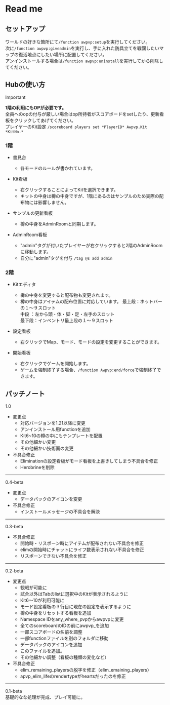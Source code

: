 # Read me

## セットアップ

ワールドの好きな箇所にて`/function awpvp:setup`を実行してください。  
次に`/function awpvp:giveadmin`を実行し、手に入れた防具立てを戦闘したいマップの復活地点にしたい場所に配置してください。  
アンインストールする場合は`/function awpvp:uninstall`を実行してから削除してください。

## Hubの使い方

> [!IMPORTANT]
> __1階の利用にもOPが必要です。__  
> 全員へのopの付与が厳しい場合はop所持者がスコアボードをsetしたり、更新看板をクリックしてあげてください。  
> プレイヤーのKit設定 `/scoreboard players set *PlayerID* Awpvp.Kit *KitNo.*`  

### 1階  

- 書見台
  - 各モードのルールが書かれています。

- Kit看板
  - 右クリックすることによってKitを選択できます。
  - キットの中身は樽の中身ですが、1階にあるのはサンプルのため実際の配布物には影響しません。

- サンプルの更新看板
  - 樽の中身をAdminRoomと同期します。

- AdminRoom看板
  - "admin"タグが付いたプレイヤーが右クリックすると2階のAdminRoomに移動します。
  - 自分に"admin"タグを付与 `/tag @s add admin`

### 2階  

- Kitエディタ  
  - 樽の中身を変更すると配布物も変更されます。
  - 樽の中身はアイテムの配布位置に対応しています。
    最上段：ホットバーの１～９スロット  
    中段  ：左から頭・体・脚・足・左手のスロット  
    最下段：インベントリ最上段の１～９スロット
  
- 設定看板
  - 右クリックでMap、モード、モードの設定を変更することができます。

- 開始看板
  - 右クリックでゲームを開始します。
  - ゲームを強制終了する場合、`/function Awpvp:end/force`で強制終了できます。

## パッチノート

1.0

- 変更点
  - 対応バージョンを1.21以降に変更
  - アンインストール用functionを追加
  - Kit6~10の樽の中にもテンプレートを配置
  - その他細かい変更
  - その他細かい技術面の変更
- 不具合修正
  - Eliminationの設定看板がモード看板を上書きしてしまう不具合を修正
  - Herobrineを削除
___
0.4-beta  

- 変更点  
  - データパックのアイコンを変更  
- 不具合修正  
  - インストールメッセージの不具合を解決  

___
0.3-beta  

- 不具合修正  
  - 開始時・リスポーン時にアイテムが配布されない不具合を修正  
  - elimの開始時にチャットにライフ数表示されない不具合を修正  
  - リスポーンできない不具合を修正  

___
0.2-beta  

- 変更点  
  - 観戦が可能に  
  - 試合以外はTabのlistに選択中のKitが表示されるように  
  - Kit6～10が利用可能に  
  - モード設定看板の３行目に現在の設定を表示するように  
  - 樽の中身をリセットする看板を追加  
  - Namespace IDをany_where_pvpからawpvpに変更  
  - 全てのscoreboardのIDの前にawpvp_を追加  
  - 一部スコアボードの名前を調整  
  - 一部functionファイルを別のフォルダに移動  
  - データパックのアイコンを追加  
  - このファイルを追加。  
  - その他細かい調整（看板の種類の変化など）  
- 不具合修正  
  - elim_remaining_playersの脱字を修正（elim_emaining_players）  
  - apvp_elim_lifeのrendertypeがheartsだったのを修正  

___
0.1-beta  
基礎的なな処理が完成、プレイ可能に。
